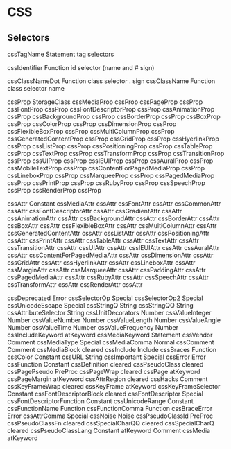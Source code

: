 CSS
===

Selectors
---------

cssTagName                Statement     tag selectors

cssIdentifier             Function      id selector (name and # sign)

cssClassNameDot           Function      class selector . sign
cssClassName              Function      class selector name

cssProp                   StorageClass
cssMediaProp              cssProp
cssPageProp               cssProp
cssFontProp               cssProp
cssFontDescriptorProp     cssProp
cssAnimationProp          cssProp
cssBackgroundProp         cssProp
cssBorderProp             cssProp
cssBoxProp                cssProp
cssColorProp              cssProp
cssDimensionProp          cssProp
cssFlexibleBoxProp        cssProp
cssMultiColumnProp        cssProp
cssGeneratedContentProp   cssProp
cssGridProp               cssProp
cssHyerlinkProp           cssProp
cssListProp               cssProp
cssPositioningProp        cssProp
cssTableProp              cssProp
cssTextProp               cssProp
cssTransformProp          cssProp
cssTransitionProp         cssProp
cssUIProp                 cssProp
cssIEUIProp               cssProp
cssAuralProp              cssProp
cssMobileTextProp         cssProp
cssContentForPagedMediaProp  cssProp
cssLineboxProp            cssProp
cssMarqueeProp            cssProp
cssPagedMediaProp         cssProp
cssPrintProp              cssProp
cssRubyProp               cssProp
cssSpeechProp             cssProp
cssRenderProp             cssProp

cssAttr                   Constant
cssMediaAttr              cssAttr
cssFontAttr               cssAttr
cssCommonAttr             cssAttr
cssFontDescriptorAttr     cssAttr
cssGradientAttr           cssAttr
cssAnimationAttr          cssAttr
cssBackgroundAttr         cssAttr
cssBorderAttr             cssAttr
cssBoxAttr                cssAttr
cssFlexibleBoxAttr        cssAttr
cssMultiColumnAttr        cssAttr
cssGeneratedContentAttr   cssAttr
cssListAttr               cssAttr
cssPositioningAttr        cssAttr
cssPrintAttr              cssAttr
cssTableAttr              cssAttr
cssTextAttr               cssAttr
cssTransitionAttr         cssAttr
cssUIAttr                 cssAttr
cssIEUIAttr               cssAttr
cssAuralAttr              cssAttr
cssContentForPagedMediaAttr  cssAttr
cssDimensionAttr          cssAttr
cssGridAttr               cssAttr
cssHyerlinkAttr           cssAttr
cssLineboxAttr            cssAttr
cssMarginAttr             cssAttr
cssMarqueeAttr            cssAttr
cssPaddingAttr            cssAttr
cssPagedMediaAttr         cssAttr
cssRubyAttr               cssAttr
cssSpeechAttr             cssAttr
cssTransformAttr          cssAttr
cssRenderAttr             cssAttr

cssDeprecated             Error
cssSelectorOp             Special
cssSelectorOp2            Special
cssUnicodeEscape          Special
cssStringQ                String
cssStringQQ               String
cssAttributeSelector      String
cssUnitDecorators         Number
cssValueInteger           Number
cssValueNumber            Number
cssValueLength            Number
cssValueAngle             Number
cssValueTime              Number
cssValueFrequency         Number
cssIncludeKeyword         atKeyword
cssMediaKeyword           Statement
cssVendor                 Comment
cssMediaType              Special
cssMediaComma             Normal
cssComment                Comment
cssMediaBlock             cleared
cssInclude                Include
cssBraces                 Function
cssColor                  Constant
cssURL                    String
cssImportant              Special
cssError                  Error
cssFunction               Constant
cssDefinition             cleared
cssPseudoClass            cleared
cssPagePseudo             PreProc
cssPageWrap               cleared
cssPage                   atKeyword
cssPageMargin             atKeyword
cssAttrRegion             cleared
cssHacks                  Comment
cssKeyFrameWrap           cleared
cssKeyFrame               atKeyword
cssKeyFrameSelector       Constant
cssFontDescriptorBlock    cleared
cssFontDescriptor         Special
cssFontDescriptorFunction Constant
cssUnicodeRange           Constant
cssFunctionName           Function
cssFunctionComma          Function
cssBraceError             Error
cssAttrComma              Special
cssNoise                  Noise
cssPseudoClassId          PreProc
cssPseudoClassFn          cleared
cssSpecialCharQQ          cleared
cssSpecialCharQ           cleared
cssPseudoClassLang        Constant
atKeyword                 Comment
cssMedia                  atKeyword
